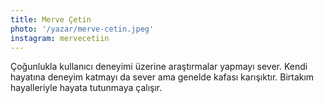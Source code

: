 ```yaml
---
title: Merve Çetin
photo: '/yazar/merve-cetin.jpeg'
instagram: mervecetiin
---
```

Çoğunlukla kullanıcı deneyimi üzerine araştırmalar yapmayı sever. Kendi hayatına deneyim katmayı da sever ama genelde kafası karışıktır. Birtakım hayalleriyle hayata tutunmaya çalışır. 